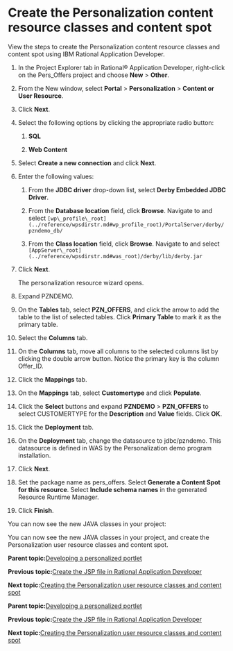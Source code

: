 # Create the Personalization content resource classes and content spot

View the steps to create the Personalization content resource classes and content spot using IBM Rational Application Developer.

1.  In the Project Explorer tab in Rational® Application Developer, right-click on the Pers\_Offers project and choose **New** \> **Other**.

2.  From the New window, select **Portal** \> **Personalization** \> **Content or User Resource**.

3.  Click **Next**.

4.  Select the following options by clicking the appropriate radio button:

    1.  **SQL**

    2.  **Web Content**

5.  Select **Create a new connection** and click **Next**.

6.  Enter the following values:

    1.  From the **JDBC driver** drop-down list, select **Derby Embedded JDBC Driver**.

    2.  From the **Database location** field, click **Browse**. Navigate to and select `[wp\_profile\_root](../reference/wpsdirstr.md#wp_profile_root)/PortalServer/derby/pzndemo_db/`

    3.  From the **Class location** field, click **Browse**. Navigate to and select `[AppServer\_root](../reference/wpsdirstr.md#was_root)/derby/lib/derby.jar`

7.  Click **Next**.

    The personalization resource wizard opens.

8.  Expand PZNDEMO.

9.  On the **Tables** tab, select **PZN\_OFFERS**, and click the arrow to add the table to the list of selected tables. Click **Primary Table** to mark it as the primary table.

10. Select the **Columns** tab.

11. On the **Columns** tab, move all columns to the selected columns list by clicking the double arrow button. Notice the primary key is the column Offer\_ID.

12. Click the **Mappings** tab.

13. On the **Mappings** tab, select **Customertype** and click **Populate**.

14. Click the **Select** buttons and expand **PZNDEMO** \> **PZN\_OFFERS** to select CUSTOMERTYPE for the **Description** and **Value** fields. Click **OK**.

15. Click the **Deployment** tab.

16. On the **Deployment** tab, change the datasource to jdbc/pzndemo. This datasource is defined in WAS by the Personalization demo program installation.

17. Click **Next**.

18. Set the package name as pers\_offers. Select **Generate a Content Spot for this resource**. Select **Include schema names** in the generated Resource Runtime Manager.

19. Click **Finish**.


You can now see the new JAVA classes in your project:

You can now see the new JAVA classes in your project, and create the Personalization user resource classes and content spot.

**Parent topic:**[Developing a personalized portlet](../pzn/pzn_demooverview.md)

**Previous topic:**[Create the JSP file in Rational Application Developer](../pzn/pzn_demo_create_jsp_rad.md)

**Next topic:**[Creating the Personalization user resource classes and content spot](../pzn/pzn_demo_create_pzn_user_resources.md)

**Parent topic:**[Developing a personalized portlet](../pzn/pzn_demooverview.md)

**Previous topic:**[Create the JSP file in Rational Application Developer](../pzn/pzn_demo_create_jsp_rad.md)

**Next topic:**[Creating the Personalization user resource classes and content spot](../pzn/pzn_demo_create_pzn_user_resources.md)

